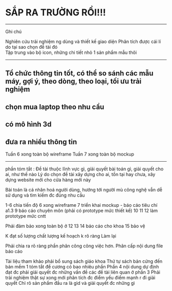# SẮP RA TRƯỜNG RỒI!!!
---
Ghi chú

Nghiên cứu trải nghiệm ng dùng và thiết kế giao diện
Phân tích được cái lí do tại sao chọn đề tài đó\
Tập trung vào bộ icon, những chi tiết nhỏ
1 sản phẩm mẫu thôi

---
## Tổ chức thông tin tốt, có thể so sánh các mẫu máy, gợi ý, theo dòng, theo loại, tối ưu trải nghiệm
## chọn mua laptop theo nhu cầu
## có mô hình 3d
## đưa ra nhiều thông tin

Tuần 6 xong toàn bộ wireframe
Tuần 7 xong toàn bộ mockup


---
phần tóm tắt : Đề tài thuộc lĩnh vực gì, giải quyết bài toán gì, giải quyết cho ai, như thế nào
Lý do chọn đề tài
xây dựng cho ai, tồn tại hay chưa, xây dựng website mới cho cửa hàng mới này

Bài toán là cá nhân hoá người dùng, hướng tới người mù công nghệ vẫn dễ sử dụng và tìm kiếm đc đúng nhu cầu

1-6 chia tiến độ
6 xong wireframe
7 triển khai mockup - báo cáo tiêu chí a1.3
9 báo cáo chuyên môn (phải có prototype mức thiết kế)
10 11 12 làm prototype mức cntt

Phải đảm bảo xong toàn bộ ở 12
13 14 báo cáo cho khoa
15 bảo vệ

K đạt số lượng chất lượng
kế hoạch k rõ ràng
Làm lại

Phải chia ra rõ ràng phần phân công công việc hơn.
Phân cấp nội dung file báo cáo

Tài liệu tham khảo phải bổ sung sách giáo khoa
Thứ tự sách bản cứng đến bản mềm
1 tóm tắt đề cương có bao nhiêu phần
Phần 4 nội dung dự định đạt đc phải giải quyết đc những vấn đề các đề tài liên quan ở phần 3
Phải trải nghiệm thật sự xong mới phân tích đc điểm yếu điểm mạnh r đi giải quyểt
Chỉ rõ sản phẩm đầu ra là gìd và giải quyết đc những gì

